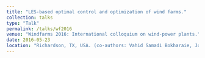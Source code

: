 ```yaml
---
title: "LES-based optimal control and optimization of wind farms."
collection: talks
type: "Talk"
permalink: /talks/wf2016
venue: "Windfarms 2016: International colloquium on wind-power plants."
date: 2016-05-23
location: "Richardson, TX, USA. (co-authors: Vahid Samadi Bokharaie, Johan Meyers)"
---
```

